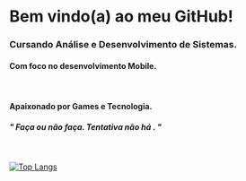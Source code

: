 # Bem vindo(a) ao meu GitHub!

### Cursando Análise e Desenvolvimento de Sistemas.
#### Com foco no desenvolvimento Mobile.

<br/>

#### Apaixonado por Games e Tecnologia.
##### " Faça ou não faça. Tentativa não há . "

<br/>

[![Top Langs](https://github-readme-stats.vercel.app/api/top-langs/?username=pinheiropaulo&layout=compact)](https://github.com/anuraghazra/github-readme-stats)

